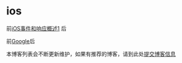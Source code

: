 # ios


前[iOS事件和响应概述1](http://www.baidu.com/) 后

前[Google](http://www.google.com/)后

本博客列表会不断更新维护，如果有推荐的博客，请到此处[提交博客信息](https://github.com/tangqiaoboy/iOSBlogCN/issues/1)
